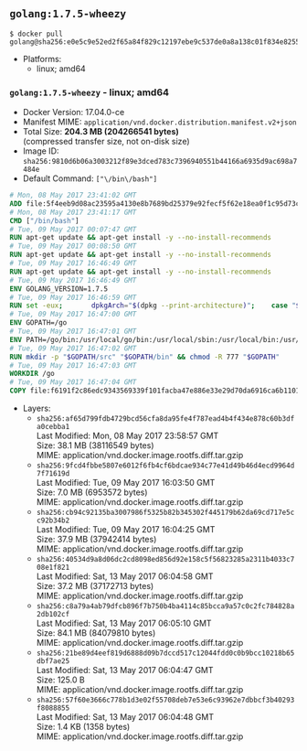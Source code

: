 ## `golang:1.7.5-wheezy`

```console
$ docker pull golang@sha256:e0e5c9e52ed2f65a84f829c12197ebe9c537de0a8a138c01f834e825504e5fac
```

-	Platforms:
	-	linux; amd64

### `golang:1.7.5-wheezy` - linux; amd64

-	Docker Version: 17.04.0-ce
-	Manifest MIME: `application/vnd.docker.distribution.manifest.v2+json`
-	Total Size: **204.3 MB (204266541 bytes)**  
	(compressed transfer size, not on-disk size)
-	Image ID: `sha256:9810d6b06a3003212f89e3dced783c7396940551b44166a6935d9ac698a7484e`
-	Default Command: `["\/bin\/bash"]`

```dockerfile
# Mon, 08 May 2017 23:41:02 GMT
ADD file:5f4eeb9d08ac23595a4130e8b7689bd25379e92fecf5f62e18ea0f1c95d73c33 in / 
# Mon, 08 May 2017 23:41:17 GMT
CMD ["/bin/bash"]
# Tue, 09 May 2017 00:07:47 GMT
RUN apt-get update && apt-get install -y --no-install-recommends 		ca-certificates 		curl 		wget 	&& rm -rf /var/lib/apt/lists/*
# Tue, 09 May 2017 00:08:50 GMT
RUN apt-get update && apt-get install -y --no-install-recommends 		bzr 		git 		mercurial 		openssh-client 		subversion 				procps 	&& rm -rf /var/lib/apt/lists/*
# Tue, 09 May 2017 16:46:49 GMT
RUN apt-get update && apt-get install -y --no-install-recommends 		g++ 		gcc 		libc6-dev 		make 		pkg-config 	&& rm -rf /var/lib/apt/lists/*
# Tue, 09 May 2017 16:46:49 GMT
ENV GOLANG_VERSION=1.7.5
# Tue, 09 May 2017 16:46:59 GMT
RUN set -eux; 		dpkgArch="$(dpkg --print-architecture)"; 	case "${dpkgArch##*-}" in 		ppc64el) goRelArch='linux-ppc64le'; goRelSha256='ced737e36f2b2017b59f31cce86f50a2519245f017a81b8dce93bf986717e3ed' ;; 		i386) goRelArch='linux-386'; goRelSha256='432cb92ae656f6fe1fa96a981782ef5948438b6da6691423aae900918b1eb955' ;; 		s390x) goRelArch='linux-s390x'; goRelSha256='858df47609594570479ff937e3704c58e06b40e485ce29d7f934eae87b7a4450' ;; 		armhf) goRelArch='linux-armv6l'; goRelSha256='cf93c8171dda189c226fe337e3aae11db24bd600841caab36c91d753f631aa2b' ;; 		amd64) goRelArch='linux-amd64'; goRelSha256='2e4dd6c44f0693bef4e7b46cc701513d74c3cc44f2419bf519d7868b12931ac3' ;; 		*) goRelArch='src'; goRelSha256='4e834513a2079f8cbbd357502cccaac9507fd00a1efe672375798858ff291815'; 			echo >&2; echo >&2 "warning: current architecture ($dpkgArch) does not have a corresponding Go binary release; will be building from source"; echo >&2 ;; 	esac; 		url="https://golang.org/dl/go${GOLANG_VERSION}.${goRelArch}.tar.gz"; 	wget -O go.tgz "$url"; 	echo "${goRelSha256} *go.tgz" | sha256sum -c -; 	tar -C /usr/local -xzf go.tgz; 	rm go.tgz; 		if [ "$goRelArch" = 'src' ]; then 		echo >&2; 		echo >&2 'error: UNIMPLEMENTED'; 		echo >&2 'TODO install golang-any from jessie-backports for GOROOT_BOOTSTRAP (and uninstall after build)'; 		echo >&2; 		exit 1; 	fi; 		export PATH="/usr/local/go/bin:$PATH"; 	go version
# Tue, 09 May 2017 16:47:00 GMT
ENV GOPATH=/go
# Tue, 09 May 2017 16:47:01 GMT
ENV PATH=/go/bin:/usr/local/go/bin:/usr/local/sbin:/usr/local/bin:/usr/sbin:/usr/bin:/sbin:/bin
# Tue, 09 May 2017 16:47:02 GMT
RUN mkdir -p "$GOPATH/src" "$GOPATH/bin" && chmod -R 777 "$GOPATH"
# Tue, 09 May 2017 16:47:03 GMT
WORKDIR /go
# Tue, 09 May 2017 16:47:04 GMT
COPY file:f6191f2c86edc9343569339f101facba47e886e33e29d70da6916ca6b1101a53 in /usr/local/bin/ 
```

-	Layers:
	-	`sha256:af65d799fdb4729bcd56cfa8da95fe4f787ead4b4f434e878c60b3dfa0cebba1`  
		Last Modified: Mon, 08 May 2017 23:58:57 GMT  
		Size: 38.1 MB (38116549 bytes)  
		MIME: application/vnd.docker.image.rootfs.diff.tar.gzip
	-	`sha256:9fcd4fbbe5807e6012f6fb4cf6bdcae934c77e41d49b46d4ecd9964d7f71619d`  
		Last Modified: Tue, 09 May 2017 16:03:50 GMT  
		Size: 7.0 MB (6953572 bytes)  
		MIME: application/vnd.docker.image.rootfs.diff.tar.gzip
	-	`sha256:cb94c92135ba3007986f5325b82b345302f445179b62da69cd717e5cc92b34b2`  
		Last Modified: Tue, 09 May 2017 16:04:25 GMT  
		Size: 37.9 MB (37942414 bytes)  
		MIME: application/vnd.docker.image.rootfs.diff.tar.gzip
	-	`sha256:40534d9a8d06dc2cd8098ed856d92e158c5f56823285a2311b4033c708e1f821`  
		Last Modified: Sat, 13 May 2017 06:04:58 GMT  
		Size: 37.2 MB (37172713 bytes)  
		MIME: application/vnd.docker.image.rootfs.diff.tar.gzip
	-	`sha256:c8a79a4ab79dfcb896f7b750b4ba4114c85bcca9a57c0c2fc784828a2db102cf`  
		Last Modified: Sat, 13 May 2017 06:05:10 GMT  
		Size: 84.1 MB (84079810 bytes)  
		MIME: application/vnd.docker.image.rootfs.diff.tar.gzip
	-	`sha256:21be89d4eef819d6888d09b7dccd517c12044fdd0c0b9bcc10218b65dbf7ae25`  
		Last Modified: Sat, 13 May 2017 06:04:47 GMT  
		Size: 125.0 B  
		MIME: application/vnd.docker.image.rootfs.diff.tar.gzip
	-	`sha256:57f60e3666c778b1d3e02f55708deb7e53e6c93962e7dbbcf3b40293f8088855`  
		Last Modified: Sat, 13 May 2017 06:04:48 GMT  
		Size: 1.4 KB (1358 bytes)  
		MIME: application/vnd.docker.image.rootfs.diff.tar.gzip
